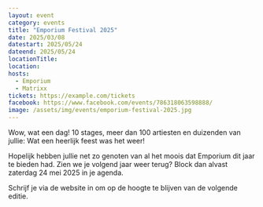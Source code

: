```yaml
---
layout: event
category: events
title: "Emporium Festival 2025"
date: 2025/03/08
datestart: 2025/05/24
dateend: 2025/05/24
locationTitle:
location:
hosts:
  - Emporium
  - Matrixx
tickets: https://example.com/tickets
facebook: https://www.facebook.com/events/786318063598888/
image: /assets/img/events/emporium-festival-2025.jpg
---
```


Wow, wat een dag! 10 stages, meer dan 100 artiesten en duizenden van jullie: Wat een heerlijk feest was het weer!

Hopelijk hebben jullie net zo genoten van al het moois dat Emporium dit jaar te bieden had. Zien we je volgend jaar weer terug? Block dan alvast zaterdag 24 mei 2025 in je agenda.

Schrijf je via de website in om op de hoogte te blijven van de volgende editie.
